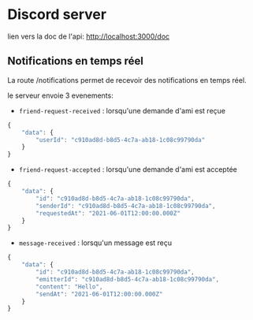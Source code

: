 # Discord server

lien vers la doc de l'api: [http://localhost:3000/doc](http://localhost:3000/doc)

## Notifications en temps réel

La route /notifications permet de recevoir des notifications en temps réel.

le serveur envoie 3 evenements:
- `friend-request-received` : lorsqu'une demande d'ami est reçue
``` typescript
{
    "data": {
        "userId": "c910ad8d-b8d5-4c7a-ab18-1c08c99790da"
    }
}
```
- `friend-request-accepted` : lorsqu'une demande d'ami est acceptée
``` typescript
{
    "data": {
        "id": "c910ad8d-b8d5-4c7a-ab18-1c08c99790da",
        "senderId": "c910ad8d-b8d5-4c7a-ab18-1c08c99790da",
        "requestedAt": "2021-06-01T12:00:00.000Z"
    }
}
```
- `message-received` : lorsqu'un message est reçu
``` typescript
{
    "data": {
        "id": "c910ad8d-b8d5-4c7a-ab18-1c08c99790da",
        "emitterId": "c910ad8d-b8d5-4c7a-ab18-1c08c99790da",
        "content": "Hello",
        "sendAt": "2021-06-01T12:00:00.000Z"
    }
}
```
